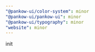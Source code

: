 ```yaml
---
"@pankow-ui/color-system": minor
"@pankow-ui/pankow-ui": minor
"@pankow-ui/typography": minor
"website": minor
---
```


init
